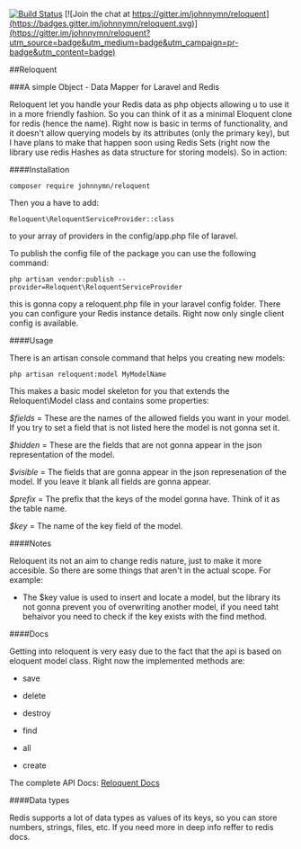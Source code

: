 [![Build Status](https://travis-ci.org/johnnymn/reloquent.svg?branch=master)](https://travis-ci.org/johnnymn/reloquent)
[![Join the chat at https://gitter.im/johnnymn/reloquent](https://badges.gitter.im/johnnymn/reloquent.svg)](https://gitter.im/johnnymn/reloquent?utm_source=badge&utm_medium=badge&utm_campaign=pr-badge&utm_content=badge)

##Reloquent

###A simple Object - Data Mapper for Laravel and Redis

Reloquent let you handle your Redis data as php objects allowing u to use it in a more friendly fashion. So you can think of it as a minimal Eloquent clone for redis (hence the name). Right now is basic in terms of functionality, and it doesn't allow querying models by its attributes (only the primary key), but I have plans to make that happen soon using Redis Sets (right now the library use redis Hashes as data structure for storing models). So in action:

####Installation

    composer require johnnymn/reloquent

Then you a have to add:

    Reloquent\ReloquentServiceProvider::class

to your array of providers in the config/app.php file of laravel.

To publish the config file of the package you can use the following command:

    php artisan vendor:publish --provider=Reloquent\ReloquentServiceProvider

this is gonna copy a reloquent.php file in your laravel config folder. There you can configure your Redis instance details. Right now only single client config is available.

####Usage

There is an artisan console command that helps you creating new models:

    php artisan reloquent:model MyModelName

This makes a basic model skeleton for you  that extends the Reloquent\Model class and contains some properties:

*$fields* = These are the names of the allowed fields you want in your model. If you try to set a field that is not listed here the model is not gonna set it.

*$hidden* = These are the fields that are not gonna appear in the json representation of the model.

*$visible* = The fields that are gonna appear in the json represenation of the model. If you leave it blank all fields are gonna appear.

*$prefix* = The prefix that the keys of the model gonna have. Think of it as the table name.

*$key* = The name of the key field of the model.

####Notes

Reloquent its not an aim to change redis nature, just to make it more accesible. So there are some things that aren't in the actual scope. For example:

- The $key value is used to insert and locate a model, but the library its not gonna prevent you of overwriting another model, if you need taht behaivor you need to check if the key exists with the find method.

####Docs

Getting into reloquent is very easy due to the fact that the api is based on eloquent model class. Right now the implemented methods are:

- save

- delete

- destroy

- find

- all

- create

The complete API Docs: [Reloquent Docs](http://johnnymn.github.io/reloquent/index.html)

####Data types

Redis supports a lot of data types as values of its keys, so you can store numbers, strings, files, etc. If you need more in deep info reffer to redis docs.